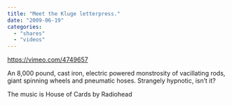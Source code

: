 ```yaml
---
title: "Meet the Kluge letterpress."
date: "2009-06-19"
categories: 
  - "shares"
  - "videos"
---
```


https://vimeo.com/4749657

An 8,000 pound, cast iron, electric powered monstrosity of vacillating rods, giant spinning wheels and pneumatic hoses. Strangely hypnotic, isn’t it?

The music is House of Cards by Radiohead
